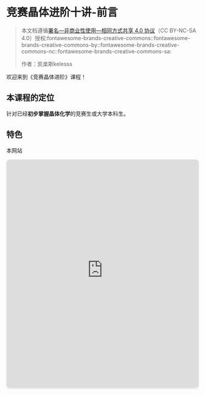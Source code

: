# 竞赛晶体进阶十讲-前言

> 本文档遵循[署名—非商业性使用—相同方式共享 4.0 协议](https://creativecommons.org/licenses/by-nc-sa/4.0/)（CC BY-NC-SA 4.0）授权:fontawesome-brands-creative-commons::fontawesome-brands-creative-commons-by::fontawesome-brands-creative-commons-nc::fontawesome-brands-creative-commons-sa:
>
> 作者：凯楽斯kelesss

欢迎来到《竞赛晶体进阶》课程！

## 本课程的定位

针对已经**初步掌握晶体化学**的竞赛生或大学本科生。

## 特色

本网站

<div style="width: 100%; height: 600px; border: 1px solid #e1e4e8; border-radius: 8px; overflow: hidden; box-shadow: 0 2px 4px rgba(0,0,0,0.1);">
    <iframe 
        src="https://next-gen.materialsproject.org/" 
        width="100%" 
        height="100%" 
        style="border: none; display: block;">
    </iframe>
</div>